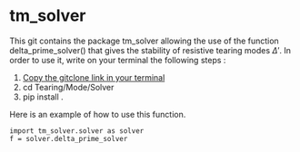 # tm_solver
This git contains the package tm_solver allowing the use of the function delta_prime_solver() that gives the stability of resistive tearing modes $\Delta'$. 
In order to use it, write on your terminal the following steps :
1. [Copy the gitclone link in your terminal](https://github.com/jeremslm/Tearing_Mode_Solver.git)
2. cd Tearing/Mode/Solver
3. pip install . 

Here is an example of how to use this function. 

```
import tm_solver.solver as solver
f = solver.delta_prime_solver
```
